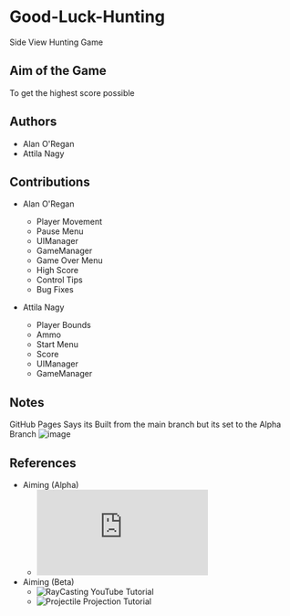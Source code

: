 # Good-Luck-Hunting
 Side View Hunting Game

## Aim of the Game
To get the highest score possible

## Authors
- Alan O'Regan
- Attila Nagy

## Contributions
- Alan O'Regan
  - Player Movement
  - Pause Menu
  - UIManager
  - GameManager
  - Game Over Menu
  - High Score
  - Control Tips
  - Bug Fixes

- Attila Nagy
  - Player Bounds
  - Ammo
  - Start Menu
  - Score
  - UIManager
  - GameManager

## Notes
GitHub Pages Says its Built from the main branch but its set to the Alpha Branch
![image](https://user-images.githubusercontent.com/72257010/143913105-431ad590-e19e-49d3-8271-28a588a5a07b.png)


## References
- Aiming (Alpha)
  - ![Unity Answers Post](https://answers.unity.com/questions/329155/how-to-calculate-position-of-cannons-end.html)
- Aiming (Beta)
  - ![RayCasting YouTube Tutorial](https://www.youtube.com/watch?v=THnivyG0Mvo)
  - ![Projectile Projection Tutorial](https://www.youtube.com/watch?v=RnEO3MRPr5Y)
